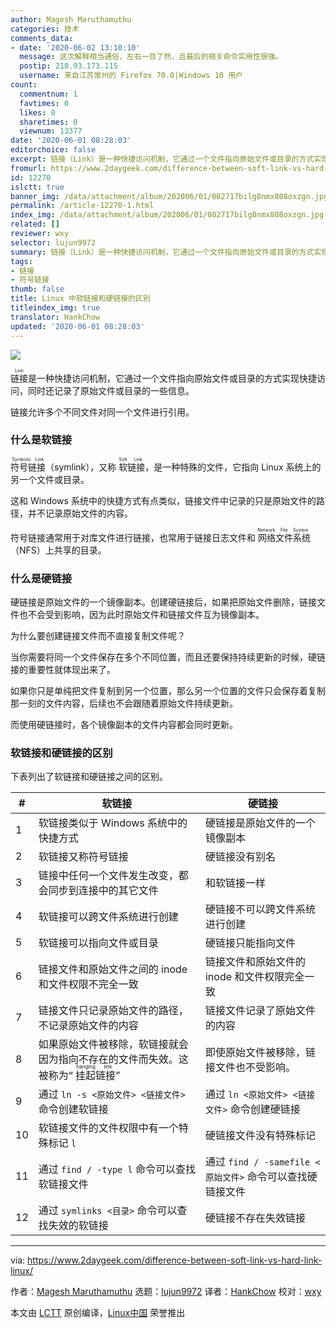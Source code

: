 ```yaml
---
author: Magesh Maruthamuthu
categories: 技术
comments_data:
- date: '2020-06-02 13:10:10'
  message: 这次解释相当通俗，左右一目了然，且最后的相关命令实用性很强。
  postip: 218.93.173.115
  username: 来自江苏常州的 Firefox 70.0|Windows 10 用户
count:
  commentnum: 1
  favtimes: 0
  likes: 0
  sharetimes: 0
  viewnum: 13377
date: '2020-06-01 08:28:03'
editorchoice: false
excerpt: 链接（Link）是一种快捷访问机制，它通过一个文件指向原始文件或目录的方式实现快捷访问，同时还记录了原始文件或目录的一些信息。
fromurl: https://www.2daygeek.com/difference-between-soft-link-vs-hard-link-linux/
id: 12270
islctt: true
banner_img: /data/attachment/album/202006/01/082717bilg8nmx808oxzgn.jpg
permalink: /article-12270-1.html
index_img: /data/attachment/album/202006/01/082717bilg8nmx808oxzgn.jpg.thumb.jpg
related: []
reviewer: wxy
selector: lujun9972
summary: 链接（Link）是一种快捷访问机制，它通过一个文件指向原始文件或目录的方式实现快捷访问，同时还记录了原始文件或目录的一些信息。
tags:
- 链接
- 符号链接
thumb: false
title: Linux 中软链接和硬链接的区别
titleindex_img: true
translator: HankChow
updated: '2020-06-01 08:28:03'
---
```


![](/data/attachment/album/202006/01/082717bilg8nmx808oxzgn.jpg)


<ruby> 链接 <rt>  Link </rt></ruby>是一种快捷访问机制，它通过一个文件指向原始文件或目录的方式实现快捷访问，同时还记录了原始文件或目录的一些信息。


链接允许多个不同文件对同一个文件进行引用。


### 什么是软链接


<ruby> 符号链接 <rt>  Symbolic Link </rt></ruby>（symlink），又称<ruby> 软链接 <rt>  Soft Link </rt></ruby>，是一种特殊的文件，它指向 Linux 系统上的另一个文件或目录。


这和 Windows 系统中的快捷方式有点类似，链接文件中记录的只是原始文件的路径，并不记录原始文件的内容。


符号链接通常用于对库文件进行链接，也常用于链接日志文件和<ruby> 网络文件系统 <rt>  Network File System </rt></ruby>（NFS）上共享的目录。


### 什么是硬链接


硬链接是原始文件的一个镜像副本。创建硬链接后，如果把原始文件删除，链接文件也不会受到影响，因为此时原始文件和链接文件互为镜像副本。


为什么要创建链接文件而不直接复制文件呢？


当你需要将同一个文件保存在多个不同位置，而且还要保持持续更新的时候，硬链接的重要性就体现出来了。


如果你只是单纯把文件复制到另一个位置，那么另一个位置的文件只会保存着复制那一刻的文件内容，后续也不会跟随着原始文件持续更新。


而使用硬链接时，各个镜像副本的文件内容都会同时更新。


### 软链接和硬链接的区别


下表列出了软链接和硬链接之间的区别。




| # | 软链接 | 硬链接 |
| --- | --- | --- |
| 1 | 软链接类似于 Windows 系统中的快捷方式 | 硬链接是原始文件的一个镜像副本 |
| 2 | 软链接又称符号链接 | 硬链接没有别名 |
| 3 | 链接中任何一个文件发生改变，都会同步到连接中的其它文件 | 和软链接一样 |
| 4 | 软链接可以跨文件系统进行创建 | 硬链接不可以跨文件系统进行创建 |
| 5 | 软链接可以指向文件或目录 | 硬链接只能指向文件 |
| 6 | 链接文件和原始文件之间的 inode 和文件权限不完全一致 | 链接文件和原始文件的 inode 和文件权限完全一致 |
| 7 | 链接文件只记录原始文件的路径，不记录原始文件的内容 | 链接文件记录了原始文件的内容 |
| 8 | 如果原始文件被移除，软链接就会因为指向不存在的文件而失效。这被称为“<ruby> 挂起链接 <rt>  hanging link </rt></ruby>” | 即使原始文件被移除，链接文件也不受影响。 |
| 9 | 通过 `ln -s <原始文件> <链接文件>` 命令创建软链接 | 通过 `ln <原始文件> <链接文件>` 命令创建硬链接 |
| 10 | 软链接文件的文件权限中有一个特殊标记 `l` | 硬链接文件没有特殊标记 |
| 11 | 通过 `find / -type l` 命令可以查找软链接文件 | 通过 `find / -samefile <原始文件>` 命令可以查找硬链接文件 |
| 12 | 通过 `symlinks <目录>` 命令可以查找失效的软链接 | 硬链接不存在失效链接 |




---


via: <https://www.2daygeek.com/difference-between-soft-link-vs-hard-link-linux/>


作者：[Magesh Maruthamuthu](https://www.2daygeek.com/author/magesh/) 选题：[lujun9972](https://github.com/lujun9972) 译者：[HankChow](https://github.com/HankChow) 校对：[wxy](https://github.com/wxy)


本文由 [LCTT](https://github.com/LCTT/TranslateProject) 原创编译，[Linux中国](https://linux.cn/) 荣誉推出
